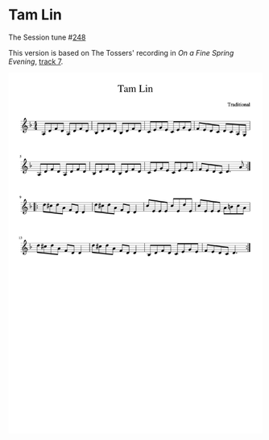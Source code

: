 # Tam Lin

The Session tune #[248](https://thesession.org/tunes/248)

This version is based on The Tossers' recording in _On a Fine Spring Evening_, [track 7](https://music.apple.com/us/album/221b-the-sneaky-priest-the-gloria-scott/466702529?i=466702549).

![Tam Lin](Tam_Lin-1.png)
